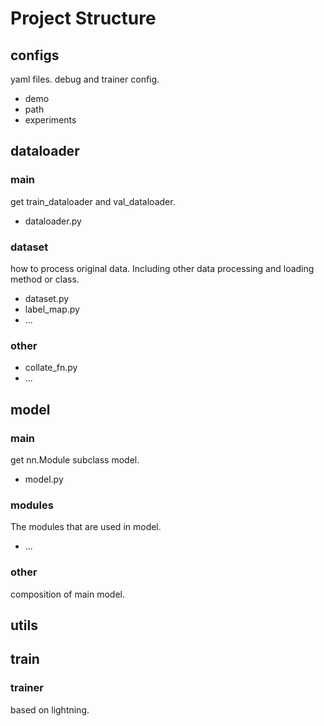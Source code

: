# Project Structure

## configs
yaml files. debug and trainer config.
- demo
- path
- experiments

## dataloader
### main
get train_dataloader and val_dataloader.
- dataloader.py
### dataset
how to process original data. Including other data processing and loading method or class.
- dataset.py
- label_map.py
- ...
### other
- collate_fn.py
- ...


## model
### main
get nn.Module subclass model.
- model.py
### modules
The modules that are used in model.
- ...
### other
composition of main model.

## utils


## train
### trainer
based on lightning.

